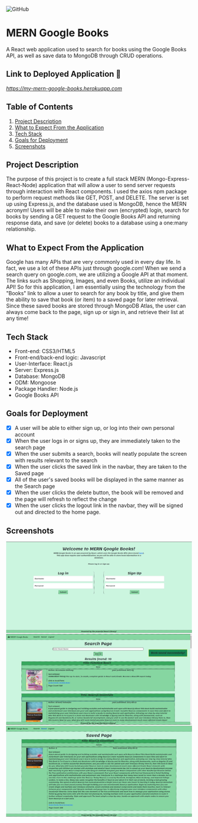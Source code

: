 ![GitHub](https://img.shields.io/github/license/Joeseff6/MERN-Google-Books)
# MERN Google Books

A React web application used to search for books using the Google Books API, as well as save data to MongoDB through CRUD operations.
## Link to Deployed Application 🔗

_https://my-mern-google-books.herokuapp.com_

## Table of Contents

1. [Project Description](#project-description)
2. [What to Expect From the Application](#What-to-Expect-From-the-Application)
3. [Tech Stack](#Tech-Stack)
4. [Goals for Deployment](#Goals-for-Deployment)
5. [Screenshots](#Screenshots)

## Project Description 

The purpose of this project is to create a full stack MERN (Mongo-Express-React-Node) application that will allow a user to send server requests through interaction with React components. I used the axios npm package to perform request methods like GET, POST, and DELETE. The server is set up using Express.js, and the database used is MongoDB, hence the MERN acronym! Users will be able to make their own (encrypted) login, search for books by sending a GET request to the Google Books API and returning response data, and save (or delete) books to a database using a one:many relationship.
## What to Expect From the Application

Google has many APIs that are very commonly used in every day life. In fact, we use a lot of these APIs just through google.com! When we send a search query on google.com, we are utilizing a Google API at that moment. The links such as Shopping, Images, and even Books, utilize an individual API! So for this application, I am essentially using the technology from the "Books" link to allow a user to search for any book by title, and give them the ability to save that book (or item) to a saved page for later retrieval. Since these saved books are stored through MongoDB Atlas, the user can always come back to the page, sign up or sign in, and retrieve their list at any time!

## Tech Stack

* Front-end: CSS3/HTML5
* Front-end/back-end logic: Javascript
* User-Interface: React.js
* Server: Express.js
* Database: MongoDB
* ODM: Mongoose
* Package Handler: Node.js
* Google Books API
## Goals for Deployment

- [x] A user will be able to either sign up, or log into their own personal account
- [x] When the user logs in or signs up, they are immediately taken to the search page
- [x] When the user submits a search, books will neatly populate the screen with results relevant to the search
- [x] When the user clicks the saved link in the navbar, they are taken to the Saved page
- [x] All of the user's saved books will be displayed in the same manner as the Search page
- [x] When the user clicks the delete button, the book will be removed and the page will refresh to reflect the change
- [x] When the user clicks the logout link in the navbar, they will be signed out and directed to the home page.

## Screenshots
![Homepage of the MERN Google Books app](./assets/Images/Capture1.JPG)
![Search page after search results are submitted and a book is saved](./assets/Images/Capture2.JPG)
![The Saved page with the saved book shown](./assets/Images/Capture3.JPG)
